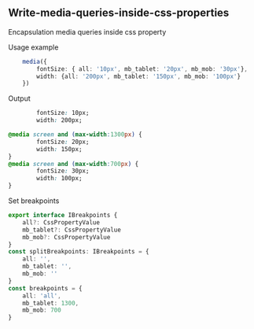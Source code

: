 ## Write-media-queries-inside-css-properties

Encapsulation media queries inside css property

Usage example 
```typescript
    media({
        fontSize: { all: '10px', mb_tablet: '20px', mb_mob: '30px'},
        width: {all: '200px', mb_tablet: '150px', mb_mob: '100px'}
    })
```
Output
```css
        fontSize: 10px;
        width: 200px;

@media screen and (max-width:1300px) {
        fontSize: 20px;
        width: 150px;
}
@media screen and (max-width:700px) {
        fontSize: 30px;
        width: 100px;
}
```
Set breakpoints
```typescript
export interface IBreakpoints {
    all?: CssPropertyValue
    mb_tablet?: CssPropertyValue
    mb_mob?: CssPropertyValue
}
const splitBreakpoints: IBreakpoints = {
    all: '',
    mb_tablet: '',
    mb_mob: ''
}
const breakpoints = {
    all: 'all',
    mb_tablet: 1300,
    mb_mob: 700
}
```
